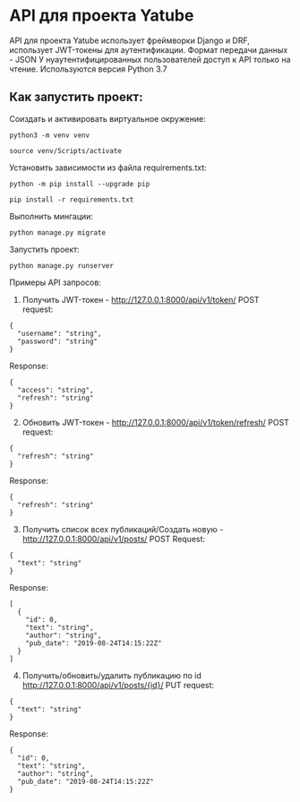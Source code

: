 # API для проекта Yatube

API для проекта Yatube использует фреймворки Django и DRF, использует JWT-токены для аутентификации.
Формат передачи данных - JSON
У нуаутентифицированных пользователей доступ к API только на чтение.
Используются версия Python 3.7

## Как запустить проект:

Соиздать и активировать виртуальное окружение:

```
python3 -m venv venv
```

```
source venv/Scripts/activate
```

Установить зависимости из файла requirements.txt:

```
python -m pip install --upgrade pip
```

```
pip install -r requirements.txt
```

Выполнить мингации:

```
python manage.py migrate
```

Запустить проект:

```
python manage.py runserver
```

Примеры API запросов:

1. Получить JWT-токен - http://127.0.0.1:8000/api/v1/token/
POST request:

```
{
  "username": "string",
  "password": "string"
}
```

Response:

```
{
  "access": "string",
  "refresh": "string"
}
```

2. Обновить JWT-токен - http://127.0.0.1:8000/api/v1/token/refresh/
POST request:

```
{
  "refresh": "string"
}
```

Response:

```
{
  "refresh": "string"
}
```

3. Получить список всех публикаций/Создать новую - http://127.0.0.1:8000/api/v1/posts/
POST Request:

```
{
  "text": "string"
}
```

Response:

```
[
  {
    "id": 0,
    "text": "string",
    "author": "string",
    "pub_date": "2019-08-24T14:15:22Z"
  }
]
```

4. Получить/обновить/удалить публикацию по id http://127.0.0.1:8000/api/v1/posts/{id}/
PUT request:

```
{
  "text": "string"
}
```

Response:

```
{
  "id": 0,
  "text": "string",
  "author": "string",
  "pub_date": "2019-08-24T14:15:22Z"
}
```

